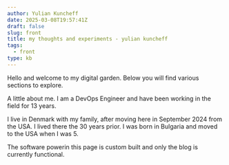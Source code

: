 ```yaml
---
author: Yulian Kuncheff
date: 2025-03-08T19:57:41Z
draft: false
slug: front
title: my thoughts and experiments - yulian kuncheff
tags:
  - front
type: kb
---
```


Hello and welcome to my digital garden. Below you will find various sections to explore.

A little about me. I am a DevOps Engineer and have been working in the field for 13 years.

I live in Denmark with my family, after moving here in September 2024 from the USA. I lived there
the 30 years prior. I was born in Bulgaria and moved to the USA when I was 5.

The software powerin this page is custom built and only the blog is currently functional.
